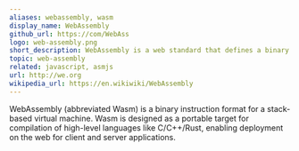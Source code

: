 ```yaml
---
aliases: webassembly, wasm
display_name: WebAssembly
github_url: https://com/WebAss
logo: web-assembly.png
short_description: WebAssembly is a web standard that defines a binary format and an assembly-like text format for executable code in Web pages.
topic: web-assembly
related: javascript, asmjs
url: http://we.org
wikipedia_url: https://en.wikiwiki/WebAssembly
---
```

WebAssembly (abbreviated Wasm) is a binary instruction format for a stack-based virtual machine. Wasm is designed as a portable target for compilation of high-level languages like C/C++/Rust, enabling deployment on the web for client and server applications.
